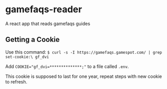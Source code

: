 # gamefaqs-reader

A react app that reads gamefaqs guides

## Getting a Cookie

Use this command: `$ curl -s -I https://gamefaqs.gamespot.com/ | grep set-cookie:\ gf_dvi`

Add `COOKIE="gf_dvi=**************;"` to a file called `.env`.

This cookie is supposed to last for one year, repeat steps with new cookie to refresh.
